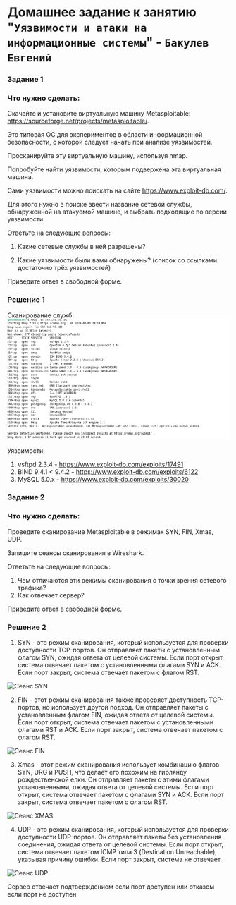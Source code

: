 # Домашнее задание к занятию "`Уязвимости и атаки на информационные системы`" - `Бакулев Евгений`

### Задание 1
### Что нужно сделать:

Скачайте и установите виртуальную машину Metasploitable: https://sourceforge.net/projects/metasploitable/.
   
Это типовая ОС для экспериментов в области информационной безопасности, с которой следует начать при анализе уязвимостей.

Просканируйте эту виртуальную машину, используя nmap.

Попробуйте найти уязвимости, которым подвержена эта виртуальная машина.

Сами уязвимости можно поискать на сайте https://www.exploit-db.com/.

Для этого нужно в поиске ввести название сетевой службы, обнаруженной на атакуемой машине, и выбрать подходящие по версии уязвимости.

Ответьте на следующие вопросы:

1. Какие сетевые службы в ней разрешены?

2. Какие уязвимости были вами обнаружены? (список со ссылками: достаточно трёх уязвимостей)

Приведите ответ в свободной форме.

### Решение 1

Сканирование служб:
![Скрин](https://github.com/garrkiss/e/blob/main/img/%D1%81%D0%BB%D1%83%D0%B6%D0%B1%D1%8B.png)

Уязвимости:
1. vsftpd 2.3.4 - https://www.exploit-db.com/exploits/17491
2. BIND 9.4.1 < 9.4.2 - https://www.exploit-db.com/exploits/6122
3. MySQL 5.0.x - https://www.exploit-db.com/exploits/30020


### Задание 2
### Что нужно сделать:

Проведите сканирование Metasploitable в режимах SYN, FIN, Xmas, UDP.

Запишите сеансы сканирования в Wireshark.

Ответьте на следующие вопросы:

1. Чем отличаются эти режимы сканирования с точки зрения сетевого трафика?
2. Как отвечает сервер?

Приведите ответ в свободной форме.
   
### Решение 2

1. SYN - это режим сканирования, который используется для проверки доступности TCP-портов. Он отправляет пакеты с установленным флагом SYN, ожидая ответа от целевой системы. Если порт открыт, система отвечает пакетом с установленными флагами SYN и ACK. Если порт закрыт, система отвечает пакетом с флагом RST.
   
![Сеанс SYN](https://github.com/garrkiss/e/blob/main/scan/syn.pcapng)

2. FIN - этот режим сканирования также проверяет доступность TCP-портов, но использует другой подход. Он отправляет пакеты с установленным флагом FIN, ожидая ответа от целевой системы. Если порт открыт, система отвечает пакетом с установленными флагами RST и ACK. Если порт закрыт, система отвечает пакетом с флагом RST.

![Сеанс FIN](https://github.com/garrkiss/e/blob/main/scan/fin.pcapng)

3. Xmas - этот режим сканирования использует комбинацию флагов SYN, URG и PUSH, что делает его похожим на гирлянду рождественской елки. Он отправляет пакеты с этими флагами установленными, ожидая ответа от целевой системы. Если порт открыт, система отвечает пакетом с флагами SYN и ACK. Если порт закрыт, система отвечает пакетом с флагом RST.

![Сеанс XMAS](https://github.com/garrkiss/e/blob/main/scan/xmas.pcapng)

4. UDP - это режим сканирования, который используется для проверки доступности UDP-портов. Он отправляет пакеты без установления соединения, ожидая ответа от целевой системы. Если порт открыт, система отвечает пакетом ICMP типа 3 (Destination Unreachable), указывая причину ошибки. Если порт закрыт, система не отвечает.

![Сеанс UDP](https://github.com/garrkiss/e/blob/main/scan/udp.pcapng)

Сервер отвечает подтверждением если порт доступен или отказом если порт не доступен